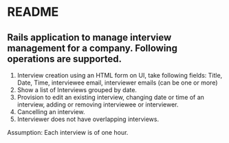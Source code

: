 # README

## Rails application to manage interview management for a company. Following operations are supported.

1. Interview creation using an HTML form on UI, take following fields: Title, Date, Time, interviewee email, interviewer emails (can be one or more)
2. Show a list of Interviews grouped by date.
3. Provision to edit an existing interview, changing date or time of an interview, adding or removing interviewee or interviewer.
4. Cancelling an interview.
5. Interviewer does not have overlapping interviews. 

Assumption: Each interview is of one hour.
